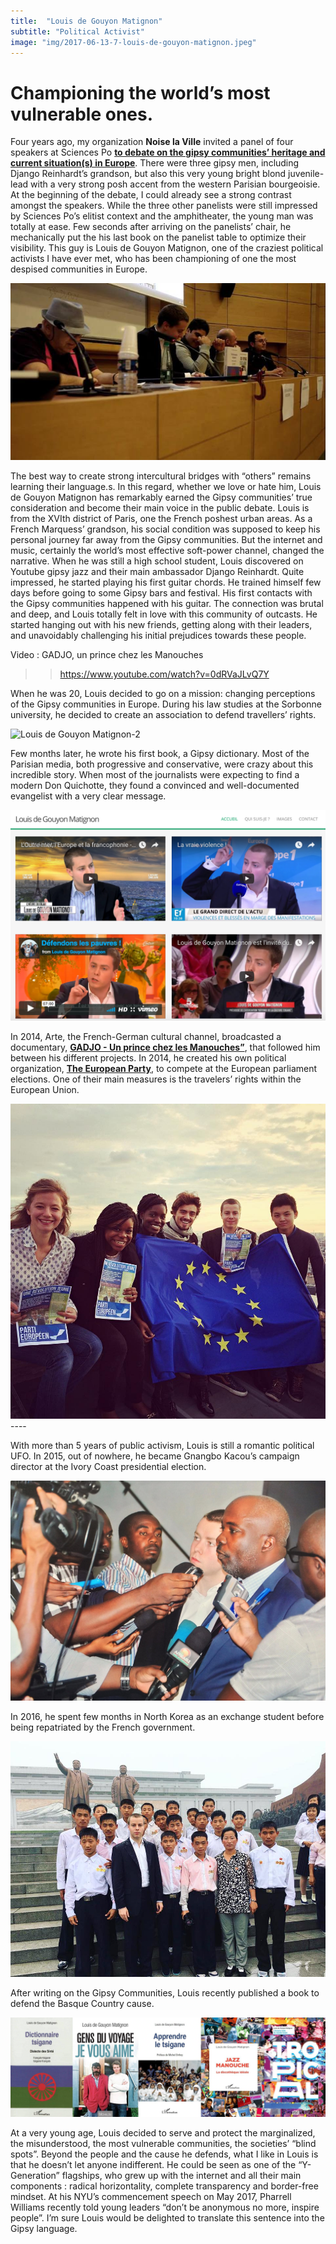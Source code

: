 ```yaml
---
title:  "Louis de Gouyon Matignon"
subtitle: "Political Activist"
image: "img/2017-06-13-7-louis-de-gouyon-matignon.jpeg"
---
```


# Championing the world’s most vulnerable ones.
 
 
Four years ago, my organization __Noise la Ville__ invited a panel of four speakers at Sciences Po __[to debate on the gipsy communities’ heritage and current situation(s) in Europe](http://www.noise-laville.fr/2013/11/20/conference-peut-on-sauver-lheritage-tzigane/)__. There were three gipsy men, including Django Reinhardt’s grandson, but also this very young bright blond juvenile-lead with a very strong posh accent from the western Parisian bourgeoisie. At the beginning of the debate, I could already see a strong contrast amongst the speakers. While the three other panelists were still impressed by Sciences Po’s elitist context and the amphitheater, the young man was totally at ease. Few seconds after arriving on the panelists’ chair, he mechanically put the his last book on the panelist table to optimize their visibility. This guy is Louis de Gouyon Matignon, one of the craziest political activists I have ever met, who has been championing of one the most despised communities in Europe.
 
![Louis de Gouyon Matignon-1](img/louis-de-gouyon-matignon-1.jpg)
 
The best way to create strong intercultural bridges with “others” remains learning their language.s. In this regard, whether we love or hate him, Louis de Gouyon Matignon has remarkably earned the Gipsy communities’ true consideration and become their main voice in the public debate. Louis is from the XVIth district of Paris, one the French poshest urban areas. As a French Marquess’ grandson, his social condition was supposed to keep his personal journey far away from the Gipsy communities. But the internet and music, certainly the world’s most effective soft-power channel, changed the narrative. When he was still a high school student, Louis discovered on Youtube gipsy jazz and their main ambassador Django Reinhardt. Quite impressed, he started playing his first guitar chords. He trained himself few days before going to some Gipsy bars and festival. His first contacts with the Gipsy communities happened with his guitar. The connection was brutal and deep, and Louis totally felt in love with this community of outcasts. He started hanging out with his new friends, getting along with their leaders, and unavoidably challenging his initial prejudices towards these people.
 
Video : GADJO, un prince chez les Manouches 
>> https://www.youtube.com/watch?v=0dRVaJLvQ7Y 
 
When he was 20, Louis decided to go on a mission: changing perceptions of the Gipsy communities in Europe. During his law studies at the Sorbonne university, he decided to create an association to defend travellers’ rights. 
 
![Louis de Gouyon Matignon-2](img/louis-de-gouyon-matignon-2.jpg)
 
Few months later, he wrote his first book, a Gipsy dictionary. Most of the Parisian media, both progressive and conservative, were crazy about this incredible story. When most of the journalists were expecting to find a modern Don Quichotte, they found a convinced and well-documented evangelist with a very clear message. 
 
![Louis de Gouyon Matignon-3](img/louis-de-gouyon-matignon-3.jpg)
 
In 2014, Arte, the French-German cultural channel, broadcasted a documentary, __[GADJO - Un prince chez les Manouches”](https://www.youtube.com/watch?v=0dRVaJLvQ7Y)__, that followed him between his different projects. In 2014, he created his own political organization, __[The European Party](http://partieuropeen.com/)__, to compete at the European parliament elections. One of their main measures is  the travelers’ rights within the European Union. 
 
![Louis de Gouyon Matignon-4](img/louis-de-gouyon-matignon-4.jpg) ----
 
With more than 5 years of public activism, Louis is still a romantic political UFO. In 2015, out of nowhere, he became Gnangbo Kacou’s campaign director at the Ivory Coast presidential election. 
 
![Louis de Gouyon Matignon-5](img/louis-de-gouyon-matignon-5.jpg)
 
In 2016, he spent few months in North Korea as an exchange student before being repatriated by the French government. 
 
![Louis de Gouyon Matignon-6](img/louis-de-gouyon-matignon-6.jpg)
 
After writing on the Gipsy Communities, Louis recently published a book to defend the Basque Country cause. 
 
![Louis de Gouyon Matignon-7](img/louis-de-gouyon-matignon-7.jpg)
 
At a very young age, Louis decided to serve and protect the marginalized, the misunderstood, the most vulnerable communities, the societies’ “blind spots”. Beyond the people and the cause he defends, what I like in Louis is that he doesn’t let anyone indifferent. He could be seen as one of the “Y-Generation” flagships, who grew up with the internet and all their main components : radical horizontality, complete transparency and border-free mindset. At his NYU’s commencement speech on May 2017, Pharrell Williams recently told young leaders “don’t be anonymous no more, inspire people”. I’m sure Louis would be delighted to translate this sentence into the Gipsy language.

